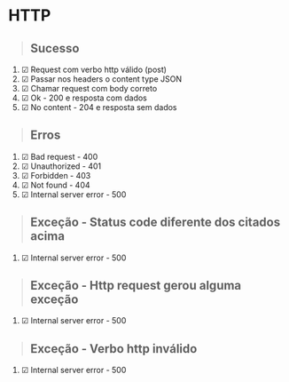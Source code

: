 # HTTP

> ## Sucesso
1. ☑ Request com verbo http válido (post)
2. ☑ Passar nos headers o content type JSON
3. ☑ Chamar request com body correto
4. ☑ Ok - 200 e resposta com dados
5. ☑ No content - 204 e resposta sem dados

> ## Erros
1. ☑ Bad request - 400
2. ☑ Unauthorized - 401
3. ☑ Forbidden - 403
4. ☑ Not found - 404
5. ☑ Internal server error - 500

> ## Exceção - Status code diferente dos citados acima
1. ☑ Internal server error - 500

> ## Exceção - Http request gerou alguma exceção
1. ☑ Internal server error - 500

> ## Exceção - Verbo http inválido
1. ☑ Internal server error - 500
